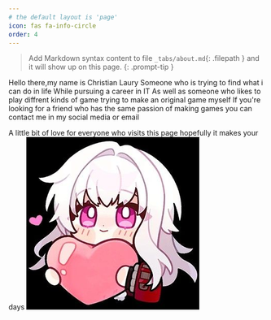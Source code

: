 ```yaml
---
# the default layout is 'page'
icon: fas fa-info-circle
order: 4
---
```


> Add Markdown syntax content to file `_tabs/about.md`{: .filepath } and it will show up on this page.
{: .prompt-tip }

Hello there,my name is Christian Laury
Someone who is trying to find what i can do in life 
While pursuing a career in IT 
As well as someone who likes to play diffrent kinds of game trying to make an original game myself
If you're looking for a friend who has the same passion of making games you can contact me in my social media or email

A little bit of love for everyone who visits this page hopefully it makes your days
![Class_Photo](assets/images/love.jpg)